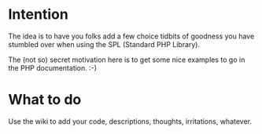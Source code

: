Intention
===

The idea is to have you folks add a few choice tidbits of goodness you have stumbled over when using the SPL (Standard PHP Library).

The (not so) secret motivation here is to get some nice examples to go in the PHP documentation. :-)

What to do
===

Use the wiki to add your code, descriptions, thoughts, irritations, whatever.

